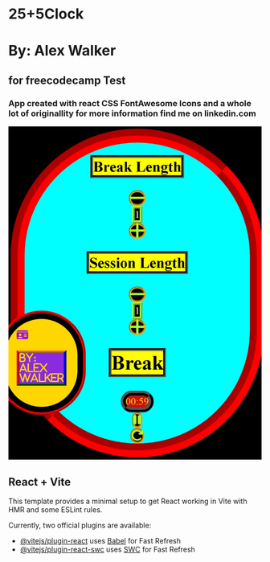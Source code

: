 # 25+5Clock

# By: Alex Walker 

## for freecodecamp Test

### App created with react CSS FontAwesome Icons and a whole lot of originallity for more information find me on linkedin.com

 ![Alt text][def]






## React + Vite

This template provides a minimal setup to get React working in Vite with HMR and some ESLint rules.

Currently, two official plugins are available:

- [@vitejs/plugin-react](https://github.com/vitejs/vite-plugin-react/blob/main/packages/plugin-react/README.md) uses [Babel](https://babeljs.io/) for Fast Refresh
- [@vitejs/plugin-react-swc](https://github.com/vitejs/vite-plugin-react-swc) uses [SWC](https://swc.rs/) for Fast Refresh


[def]: public/25+5Clock.jpeg